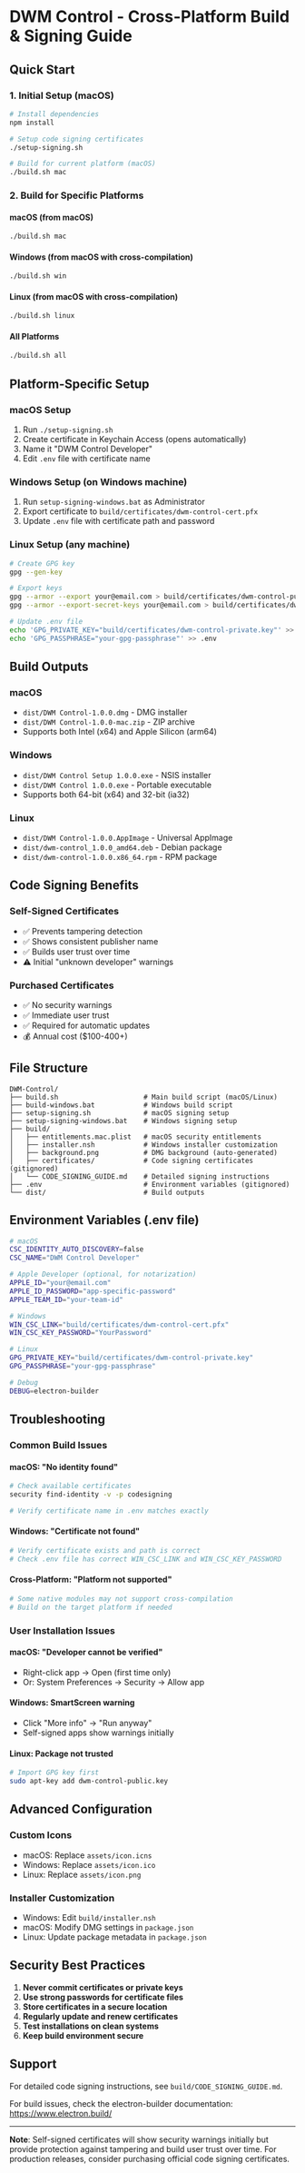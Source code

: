 # DWM Control - Cross-Platform Build & Signing Guide

## Quick Start

### 1. Initial Setup (macOS)
```bash
# Install dependencies
npm install

# Setup code signing certificates
./setup-signing.sh

# Build for current platform (macOS)
./build.sh mac
```

### 2. Build for Specific Platforms

#### macOS (from macOS)
```bash
./build.sh mac
```

#### Windows (from macOS with cross-compilation)
```bash
./build.sh win
```

#### Linux (from macOS with cross-compilation)
```bash
./build.sh linux
```

#### All Platforms
```bash
./build.sh all
```

## Platform-Specific Setup

### macOS Setup
1. Run `./setup-signing.sh`
2. Create certificate in Keychain Access (opens automatically)
3. Name it "DWM Control Developer"
4. Edit `.env` file with certificate name

### Windows Setup (on Windows machine)
1. Run `setup-signing-windows.bat` as Administrator
2. Export certificate to `build/certificates/dwm-control-cert.pfx`
3. Update `.env` file with certificate path and password

### Linux Setup (any machine)
```bash
# Create GPG key
gpg --gen-key

# Export keys
gpg --armor --export your@email.com > build/certificates/dwm-control-public.key
gpg --armor --export-secret-keys your@email.com > build/certificates/dwm-control-private.key

# Update .env file
echo 'GPG_PRIVATE_KEY="build/certificates/dwm-control-private.key"' >> .env
echo 'GPG_PASSPHRASE="your-gpg-passphrase"' >> .env
```

## Build Outputs

### macOS
- `dist/DWM Control-1.0.0.dmg` - DMG installer
- `dist/DWM Control-1.0.0-mac.zip` - ZIP archive
- Supports both Intel (x64) and Apple Silicon (arm64)

### Windows
- `dist/DWM Control Setup 1.0.0.exe` - NSIS installer
- `dist/DWM Control 1.0.0.exe` - Portable executable
- Supports both 64-bit (x64) and 32-bit (ia32)

### Linux
- `dist/DWM Control-1.0.0.AppImage` - Universal AppImage
- `dist/dwm-control_1.0.0_amd64.deb` - Debian package
- `dist/dwm-control-1.0.0.x86_64.rpm` - RPM package

## Code Signing Benefits

### Self-Signed Certificates
- ✅ Prevents tampering detection
- ✅ Shows consistent publisher name
- ✅ Builds user trust over time
- ⚠️ Initial "unknown developer" warnings

### Purchased Certificates
- ✅ No security warnings
- ✅ Immediate user trust
- ✅ Required for automatic updates
- 💰 Annual cost ($100-400+)

## File Structure
```
DWM-Control/
├── build.sh                     # Main build script (macOS/Linux)
├── build-windows.bat            # Windows build script
├── setup-signing.sh             # macOS signing setup
├── setup-signing-windows.bat    # Windows signing setup
├── build/
│   ├── entitlements.mac.plist   # macOS security entitlements
│   ├── installer.nsh            # Windows installer customization
│   ├── background.png           # DMG background (auto-generated)
│   ├── certificates/            # Code signing certificates (gitignored)
│   └── CODE_SIGNING_GUIDE.md    # Detailed signing instructions
├── .env                         # Environment variables (gitignored)
└── dist/                        # Build outputs
```

## Environment Variables (.env file)

```bash
# macOS
CSC_IDENTITY_AUTO_DISCOVERY=false
CSC_NAME="DWM Control Developer"

# Apple Developer (optional, for notarization)
APPLE_ID="your@email.com"
APPLE_ID_PASSWORD="app-specific-password"
APPLE_TEAM_ID="your-team-id"

# Windows
WIN_CSC_LINK="build/certificates/dwm-control-cert.pfx"
WIN_CSC_KEY_PASSWORD="YourPassword"

# Linux
GPG_PRIVATE_KEY="build/certificates/dwm-control-private.key"
GPG_PASSPHRASE="your-gpg-passphrase"

# Debug
DEBUG=electron-builder
```

## Troubleshooting

### Common Build Issues

#### macOS: "No identity found"
```bash
# Check available certificates
security find-identity -v -p codesigning

# Verify certificate name in .env matches exactly
```

#### Windows: "Certificate not found"
```bash
# Verify certificate exists and path is correct
# Check .env file has correct WIN_CSC_LINK and WIN_CSC_KEY_PASSWORD
```

#### Cross-Platform: "Platform not supported"
```bash
# Some native modules may not support cross-compilation
# Build on the target platform if needed
```

### User Installation Issues

#### macOS: "Developer cannot be verified"
- Right-click app → Open (first time only)
- Or: System Preferences → Security → Allow app

#### Windows: SmartScreen warning
- Click "More info" → "Run anyway"
- Self-signed apps show warnings initially

#### Linux: Package not trusted
```bash
# Import GPG key first
sudo apt-key add dwm-control-public.key
```

## Advanced Configuration

### Custom Icons
- macOS: Replace `assets/icon.icns`
- Windows: Replace `assets/icon.ico`
- Linux: Replace `assets/icon.png`

### Installer Customization
- Windows: Edit `build/installer.nsh`
- macOS: Modify DMG settings in `package.json`
- Linux: Update package metadata in `package.json`

## Security Best Practices

1. **Never commit certificates or private keys**
2. **Use strong passwords for certificate files**
3. **Store certificates in a secure location**
4. **Regularly update and renew certificates**
5. **Test installations on clean systems**
6. **Keep build environment secure**

## Support

For detailed code signing instructions, see `build/CODE_SIGNING_GUIDE.md`.

For build issues, check the electron-builder documentation:
https://www.electron.build/

---

**Note**: Self-signed certificates will show security warnings initially but provide protection against tampering and build user trust over time. For production releases, consider purchasing official code signing certificates.
